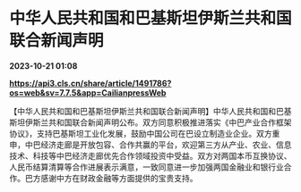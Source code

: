 # 中华人民共和国和巴基斯坦伊斯兰共和国联合新闻声明

**2023-10-21 01:08**

**https://api3.cls.cn/share/article/1491786?os=web&sv=7.7.5&app=CailianpressWeb**

【中华人民共和国和巴基斯坦伊斯兰共和国联合新闻声明】中华人民共和国和巴基斯坦伊斯兰共和国联合新闻声明公布。双方同意积极推进落实《中巴产业合作框架协议》，支持巴基斯坦工业化发展，鼓励中国公司在巴设立制造业企业。双方重申，中巴经济走廊是开放包容、合作共赢的平台，欢迎第三方从产业、农业、信息技术、科技等中巴经济走廊优先合作领域投资中受益。双方对两国本币互换协议、人民币结算清算等合作进展表示满意，一致同意进一步加强两国金融业和银行业合作。巴方感谢中方在财政金融等方面提供的宝贵支持。